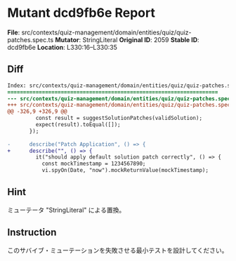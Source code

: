 # Mutant dcd9fb6e Report

**File**: src/contexts/quiz-management/domain/entities/quiz/quiz-patches.spec.ts
**Mutator**: StringLiteral
**Original ID**: 2059
**Stable ID**: dcd9fb6e
**Location**: L330:16–L330:35

## Diff

```diff
Index: src/contexts/quiz-management/domain/entities/quiz/quiz-patches.spec.ts
===================================================================
--- src/contexts/quiz-management/domain/entities/quiz/quiz-patches.spec.ts	original
+++ src/contexts/quiz-management/domain/entities/quiz/quiz-patches.spec.ts	mutated #2059
@@ -326,9 +326,9 @@
         const result = suggestSolutionPatches(validSolution);
         expect(result).toEqual([]);
       });
 
-      describe("Patch Application", () => {
+      describe("", () => {
         it("should apply default solution patch correctly", () => {
           const mockTimestamp = 1234567890;
           vi.spyOn(Date, "now").mockReturnValue(mockTimestamp);
```

## Hint

ミューテータ "StringLiteral" による置換。

## Instruction

このサバイブ・ミューテーションを失敗させる最小テストを設計してください。
